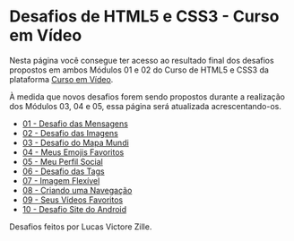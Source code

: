<h1>Desafios de HTML5 e CSS3 - Curso em Vídeo</h1>

<p>Nesta página você consegue ter acesso ao resultado final dos desafios propostos em ambos Módulos 01 e 02 do Curso de HTML5 e CSS3 da plataforma <a href="https://www.cursoemvideo.com/" target="_blank">Curso em Vídeo<a>.
<p>À medida que novos desafios forem sendo propostos durante a realização dos Módulos 03, 04 e 05, essa página será atualizada acrescentando-os.

<ul>
    <li><a href="https://rivnatzille.github.io/Desafios_CursoEmVideo-HTMLCSS/d001/index.html" target="_blank">01 - Desafio das Mensagens</a></li>
    <li><a href="https://rivnatzille.github.io/Desafios_CursoEmVideo-HTMLCSS/d002/index.html" target="_blank">02 - Desafio das Imagens</a></li>
    <li><a href="https://rivnatzille.github.io/Desafios_CursoEmVideo-HTMLCSS/d003/index.html" target="_blank">03 - Desafio do Mapa Mundi</a></li>
    <li><a href="https://rivnatzille.github.io/Desafios_CursoEmVideo-HTMLCSS/d004/index.html" target="_blank">04 - Meus Emojis Favoritos</a></li>
    <li><a href="https://rivnatzille.github.io/Desafios_CursoEmVideo-HTMLCSS/d005/index.html" target="_blank">05 - Meu Perfil Social</a></li>
    <li><a href="https://rivnatzille.github.io/Desafios_CursoEmVideo-HTMLCSS/d006/index.html" target="_blank">06 - Desafio das Tags</a></li>
    <li><a href="https://rivnatzille.github.io/Desafios_CursoEmVideo-HTMLCSS/d007/index.html" target="_blank">07 - Imagem Flexível</a></li>
    <li><a href="https://rivnatzille.github.io/Desafios_CursoEmVideo-HTMLCSS/d008/index.html" target="_blank">08 - Criando uma Navegação</a></li>
    <li><a href="https://rivnatzille.github.io/Desafios_CursoEmVideo-HTMLCSS/d009/index.html" target="_blank">09 - Seus Vídeos Favoritos</a></li>
    <li><a href="https://rivnatzille.github.io/Desafios_CursoEmVideo-HTMLCSS/d010/index.html" target="_blank">10 - Desafio Site do Android</a></li>
</ul>

<p>Desafios feitos por Lucas Victore Zille.